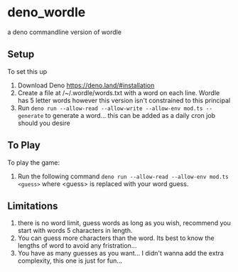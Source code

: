 # deno_wordle
a deno commandline version of wordle

## Setup
To set this up
1. Download Deno https://deno.land/#installation
2. Create a file at /~/.wordle/words.txt with a word on each line. Wordle has 5 letter words however this version isn't constrained to this principal
3. Run `deno run --allow-read --allow-write --allow-env mod.ts --generate` to generate a word... this can be added as a daily cron job should you desire

## To Play
To play the game:
1. Run the following command `deno run --allow-read --allow-env mod.ts <guess>` where &lt;guess&gt; is replaced with your word guess.

## Limitations
1. there is no word limit, guess words as long as you wish, recommend you start with words 5 characters in length.
2. You can guess more characters than the word. Its best to know the lengths of word to avoid any fristration...
3. You have as many guesses as you want... I didn't wanna add the extra complexity, this one is just for fun...
